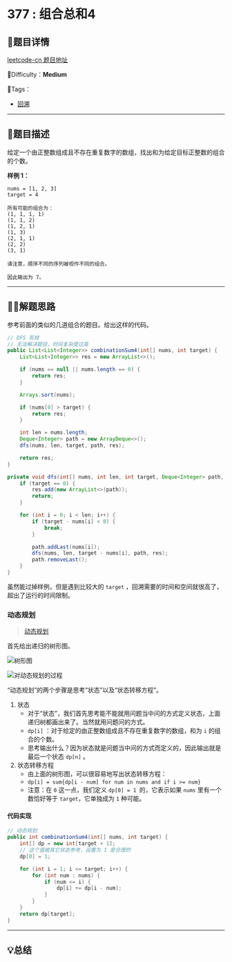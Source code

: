 # 377 : 组合总和4

## 📌题目详情

[leetcode-cn 题目地址](https://leetcode-cn.com/problems/combination-sum-iv/)

📗Difficulty：**Medium** 

🎯Tags：

+ [回溯](https://leetcode-cn.com/tag/backtracking/)

---

## 📃题目描述

给定一个由正整数组成且不存在重复数字的数组，找出和为给定目标正整数的组合的个数。



**样例 1：**

```
nums = [1, 2, 3]
target = 4

所有可能的组合为：
(1, 1, 1, 1)
(1, 1, 2)
(1, 2, 1)
(1, 3)
(2, 1, 1)
(2, 2)
(3, 1)

请注意，顺序不同的序列被视作不同的组合。

因此输出为 7。
```



****

## 🏹🎯解题思路

参考前面的类似的几道组合的题目。给出这样的代码。

```java
// DFS 剪枝
// 无法解决题目，时间复杂度过高
public List<List<Integer>> combinationSum4(int[] nums, int target) {
    List<List<Integer>> res = new ArrayList<>();

    if (nums == null || nums.length == 0) {
        return res;
    }

    Arrays.sort(nums);

    if (nums[0] > target) {
        return res;
    }

    int len = nums.length;
    Deque<Integer> path = new ArrayDeque<>();
    dfs(nums, len, target, path, res);

    return res;
}

private void dfs(int[] nums, int len, int target, Deque<Integer> path, List<List<Integer>> res) {
    if (target == 0) {
        res.add(new ArrayList<>(path));
        return;
    }

    for (int i = 0; i < len; i++) {
        if (target - nums[i] < 0) {
            break;
        }

        path.addLast(nums[i]);
        dfs(nums, len, target - nums[i], path, res);
        path.removeLast();
    }
}
```

虽然能过掉样例，但是遇到比较大的 `target` ，回溯需要的时间和空间就很高了，超出了运行的时间限制。



### 动态规划

> [动态规划](https://leetcode-cn.com/problems/combination-sum-iv/solution/dong-tai-gui-hua-python-dai-ma-by-liweiwei1419/)

首先给出递归的树形图。

![树形图](https://assets.ryantech.ltd/20201018222059.png)



![对动态规划的过程](https://assets.ryantech.ltd/20201018222121.png)



“动态规划”的两个步骤是思考“状态”以及“状态转移方程”。

1. 状态
    + 对于“状态”，我们首先思考能不能就用问题当中问的方式定义状态，上面递归树都画出来了。当然就用问题问的方式。
    + `dp[i]` ：对于给定的由正整数组成且不存在重复数字的数组，和为 `i` 的组合的个数。
    + 思考输出什么？因为状态就是问题当中问的方式而定义的，因此输出就是最后一个状态 `dp[n]` 。
2. 状态转移方程
    + 由上面的树形图，可以很容易地写出状态转移方程：
    + `dp[i] = sum{dp[i - num] for num in nums and if i >= num}`
    + 注意：在 `0` 这一点，我们定义 `dp[0] = 1 `的，它表示如果 `nums` 里有一个数恰好等于 `target`，它单独成为 `1` 种可能。



#### 代码实现

```java
// 动态规划
public int combinationSum4(int[] nums, int target) {
    int[] dp = new int[target + 1];
    // 这个值被其它状态参考，设置为 1 是合理的
    dp[0] = 1;

    for (int i = 1; i <= target; i++) {
        for (int num : nums) {
            if (num <= i) {
                dp[i] += dp[i - num];
            }
        }
    }
    return dp[target];
}
```



---

## 💡总结



